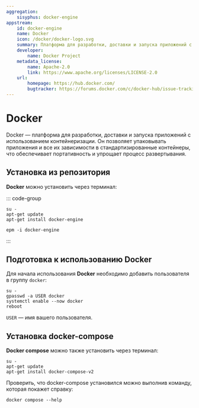 ```yaml
---
aggregation:
    sisyphus: docker-engine
appstream:
    id: docker-engine
    name: Docker
    icon: /docker/docker-logo.svg
    summary: Платформа для разработки, доставки и запуска приложений с использованием контейнеризации.
    developer:
        name: Docker Project
    metadata_license: 
        name: Apache-2.0
        link: https://www.apache.org/licenses/LICENSE-2.0
    url: 
        homepage: https://hub.docker.com/
        bugtracker: https://forums.docker.com/c/docker-hub/issue-tracking/
---
```



# Docker

Docker — платформа для разработки, доставки и запуска приложений с использованием контейнеризации. Он позволяет упаковывать приложения и все их зависимости в стандартизированные контейнеры, что обеспечивает портативность и упрощает процесс развертывания.

## Установка из репозитория

**Docker** можно установить через терминал:

::: code-group

```shell[apt-get]
su -
apt-get update
apt-get install docker-engine
```

```shell[epm]
epm -i docker-engine
```

:::

## Подготовка к использованию Docker

Для начала использования **Docker** необходимо добавить пользователя в группу `docker`:

```shell
su -
gpasswd -a USER docker
systemctl enable --now docker
reboot
```

`USER` — имя вашего пользователя.

## Установка docker-compose

**Docker compose** можно также установить через терминал:

```shell
su -
apt-get update
apt-get install docker-compose-v2
```

Проверить, что docker-compose установился можно выполнив команду, которая покажет справку:

```shell
docker compose --help
```